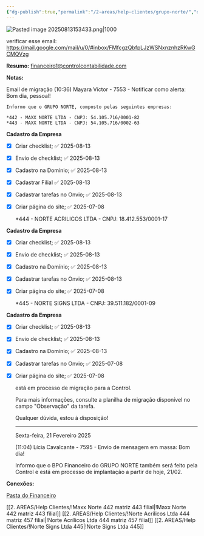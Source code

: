 ```yaml
---
{"dg-publish":true,"permalink":"/2-areas/help-clientes/grupo-norte/","dgPassFrontmatter":true,"created":"2025-03-28T21:37:13.616-03:00","updated":"2025-08-25T09:44:11.116-03:00"}
---
```





![Pasted image 20250813153433.png|1000](/img/user/4.%20ARQUIVOS/Pasted%20image%2020250813153433.png)



verificar esse email:
https://mail.google.com/mail/u/0/#inbox/FMfcgzQbfpLJzWSNxnznhzRKwGCMQVzg



**Resumo:**
 financeiro1@controlcontabilidade.com

**Notas:**

Email de migração
	(10:36) Mayara Víctor - 7553 - Notificar como alerta: Bom dia, pessoal!
	
	Informo que o GRUPO NORTE, composto pelas seguintes empresas:
	
	*442 - MAXX NORTE LTDA - CNPJ: 54.105.716/0001-82
	*443 - MAXX NORTE LTDA - CNPJ: 54.105.716/0002-63
	
**Cadastro da Empresa**
- [x] Criar checklist; ✅ 2025-08-13
- [x] Envio de checklist; ✅ 2025-08-13
- [x] Cadastro na Domínio; ✅ 2025-08-13
- [x] Cadastrar Filial ✅ 2025-08-13
- [x] Cadastrar tarefas no Onvio; ✅ 2025-08-13
- [x] Criar página do site; ✅ 2025-07-08
      
	*444 - NORTE ACRILICOS LTDA - CNPJ: 18.412.553/0001-17
		
**Cadastro da Empresa**
- [x] Criar checklist; ✅ 2025-08-13
- [x] Envio de checklist; ✅ 2025-08-13
- [x] Cadastro na Domínio; ✅ 2025-08-13
- [x] Cadastrar tarefas no Onvio; ✅ 2025-08-13
- [x] Criar página do site; ✅ 2025-07-08
	
	*445 - NORTE SIGNS LTDA - CNPJ: 39.511.182/0001-09
		
**Cadastro da Empresa**
- [x] Criar checklist; ✅ 2025-08-13
- [x] Envio de checklist; ✅ 2025-08-13
- [x] Cadastro na Domínio; ✅ 2025-08-13
- [x] Cadastrar tarefas no Onvio; ✅ 2025-07-08
- [x] Criar página do site; ✅ 2025-07-08

	está em processo de migração para a Control.
	
	Para mais informações, consulte a planilha de migração disponível no campo "Observação" da tarefa.
	
	Qualquer dúvida, estou à disposição!
	
	---
	
	Sexta-feira, 21 Fevereiro 2025
	
	(11:04) Lícia Cavalcante - 7595 - Envio de mensagem em massa: Bom dia!
	
	Informo que o BPO Financeiro do GRUPO NORTE também será feito pela Control e está em processo de implantação a partir de hoje, 21/02.



**Conexões:**

[Pasta do Financeiro](https://drive.google.com/drive/folders/1lIgYIb0MPlE2e-K5rcRd1ct_BMI4yIQS)

[[2. AREAS/Help Clientes/!Maxx Norte 442 matriz 443 filial\|!Maxx Norte 442 matriz 443 filial]]
[[2. AREAS/Help Clientes/!Norte Acrílicos Ltda 444 matriz 457 filial\|!Norte Acrílicos Ltda 444 matriz 457 filial]]
[[2. AREAS/Help Clientes/!Norte Signs Ltda 445\|!Norte Signs Ltda 445]]